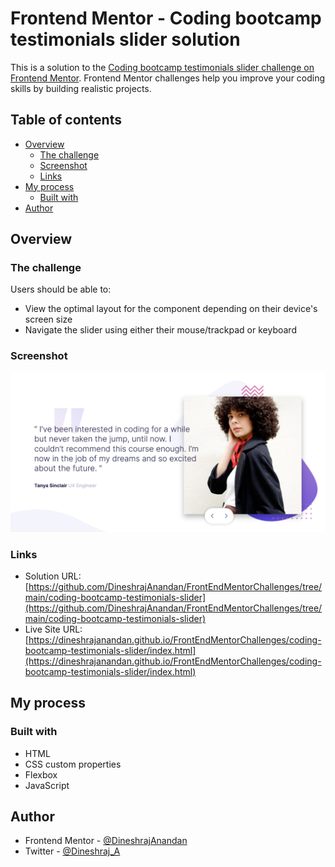 # Frontend Mentor - Coding bootcamp testimonials slider solution

This is a solution to the [Coding bootcamp testimonials slider challenge on Frontend Mentor](https://www.frontendmentor.io/challenges/coding-bootcamp-testimonials-slider-4FNyLA8JL). Frontend Mentor challenges help you improve your coding skills by building realistic projects. 

## Table of contents

- [Overview](#overview)
  - [The challenge](#the-challenge)
  - [Screenshot](#screenshot)
  - [Links](#links)
- [My process](#my-process)
  - [Built with](#built-with)
- [Author](#author)

## Overview

### The challenge

Users should be able to:

- View the optimal layout for the component depending on their device's screen size
- Navigate the slider using either their mouse/trackpad or keyboard

### Screenshot

![](./screenshot.png)

### Links

- Solution URL: [https://github.com/DineshrajAnandan/FrontEndMentorChallenges/tree/main/coding-bootcamp-testimonials-slider](https://github.com/DineshrajAnandan/FrontEndMentorChallenges/tree/main/coding-bootcamp-testimonials-slider)
- Live Site URL: [https://dineshrajanandan.github.io/FrontEndMentorChallenges/coding-bootcamp-testimonials-slider/index.html](https://dineshrajanandan.github.io/FrontEndMentorChallenges/coding-bootcamp-testimonials-slider/index.html)

## My process

### Built with

- HTML
- CSS custom properties
- Flexbox
- JavaScript

## Author

- Frontend Mentor - [@DineshrajAnandan](https://www.frontendmentor.io/profile/DineshrajAnandan)
- Twitter - [@Dineshraj_A](https://www.twitter.com/Dineshraj_A)
